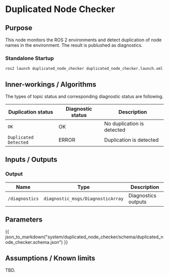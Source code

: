 # Duplicated Node Checker

## Purpose

This node monitors the ROS 2 environments and detect duplication of node names in the environment.
The result is publushed as diagnostics.

### Standalone Startup

```bash
ros2 launch duplicated_node_checker duplicated_node_checker.launch.xml
```

## Inner-workings / Algorithms

The types of topic status and corresponding diagnostic status are following.

| Duplication status    | Diagnostic status | Description                |
| --------------------- | ----------------- | -------------------------- |
| `OK`                  | OK                | No duplication is detected |
| `Duplicated Detected` | ERROR             | Duplication is detected    |

## Inputs / Outputs

### Output

| Name           | Type                              | Description         |
| -------------- | --------------------------------- | ------------------- |
| `/diagnostics` | `diagnostic_msgs/DiagnosticArray` | Diagnostics outputs |

## Parameters

{{ json_to_markdown("system/duplicated_node_checker/schema/duplicated_node_checker.schema.json") }}

## Assumptions / Known limits

TBD.
